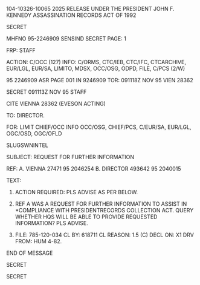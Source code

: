 104-10326-10065 2025 RELEASE UNDER THE PRESIDENT JOHN F. KENNEDY ASSASSINATION RECORDS ACT OF 1992

SECRET

MHFNO 95-2246909 SENSIND
SECRET
PAGE: 1

FRP: STAFF

ACTION: C/OCC (127) INFO: C/ORMS, CTC/IEB, CTC/IFC, CTCARCHIVE, EUR/LGL,
EUR/SA, LIMITO, MDSX, OCC/OSG, ODPD, FILE, C/PCS (2/W)

95 2246909 ASR PAGE 001 IN 9246909
TOR: 091118Z NOV 95 VIEN 28362

SECRET 091113Z NOV 95 STAFF

CITE VIENNA 28362 (EVESON ACTING)

TO: DIRECTOR.

FOR: LIMIT CHIEF/OCC INFO OCC/OSG, CHIEF/PCS, C/EUR/SA, EUR/LGL,
OGC/OSD, OGC/OFLD

SLUGSWNINTEL

SUBJECT: REQUEST FOR FURTHER INFORMATION

REF: A. VIENNA 27471 95 2046254
B. DIRECTOR 493642 95 2040015

TEXT:

1. ACTION REQUIRED: PLS ADVISE AS PER BELOW.

2. REF A WAS A REQUEST FOR FURTHER INFORMATION TO ASSIST IN
*COMPLIANCE WITH PRESIDENT<JFK ASSASSINATION>RECORDS COLLECTION ACT.
QUERY WHETHER HQS WILL BE ABLE TO PROVIDE REQUESTED INFORMATION?
PLS ADVISE.

3. FILE: 785-120-034
CL BY: 618711
CL REASON: 1.5 (C)
DECL ON: X1
DRV FROM: HUM 4-82.

END OF MESSAGE

SECRET

SECRET
